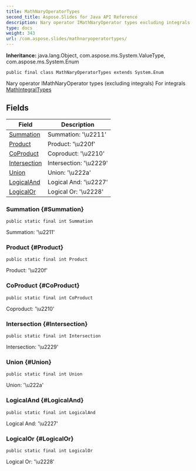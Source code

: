 ```yaml
---
title: MathNaryOperatorTypes
second_title: Aspose.Slides for Java API Reference
description: Nary operator IMathNaryOperator types excluding integrals For integrals
type: docs
weight: 343
url: /com.aspose.slides/mathnaryoperatortypes/
---
```

**Inheritance:**
java.lang.Object, com.aspose.ms.System.ValueType, com.aspose.ms.System.Enum
```
public final class MathNaryOperatorTypes extends System.Enum
```

Nary operator IMathNaryOperator types (excluding integrals) For integrals [MathIntegralTypes](../../com.aspose.slides/mathintegraltypes)
## Fields

| Field | Description |
| --- | --- |
| [Summation](#Summation) | Summation: '\\u2211' |
| [Product](#Product) | Product: '\\u220f' |
| [CoProduct](#CoProduct) | Coproduct: '\\u2210' |
| [Intersection](#Intersection) | Intersection: '\\u2229' |
| [Union](#Union) | Union: '\\u222a' |
| [LogicalAnd](#LogicalAnd) | Logical And: '\\u2227' |
| [LogicalOr](#LogicalOr) | Logical Or: '\\u2228' |
### Summation {#Summation}
```
public static final int Summation
```


Summation: '\\u2211'

### Product {#Product}
```
public static final int Product
```


Product: '\\u220f'

### CoProduct {#CoProduct}
```
public static final int CoProduct
```


Coproduct: '\\u2210'

### Intersection {#Intersection}
```
public static final int Intersection
```


Intersection: '\\u2229'

### Union {#Union}
```
public static final int Union
```


Union: '\\u222a'

### LogicalAnd {#LogicalAnd}
```
public static final int LogicalAnd
```


Logical And: '\\u2227'

### LogicalOr {#LogicalOr}
```
public static final int LogicalOr
```


Logical Or: '\\u2228'

